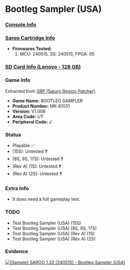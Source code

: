 # Bootleg Sampler (USA)

### [Console Info](../../../../Info/Consoles/VA13/README.md)

### [Saroo Cartridge Info](../../../../Info/Cartridges/RetroGameParadiseStore/1.32F/README.md)

- <b>Firmwares Tested:</b>
  1. MCU: 240515, SS: 240515, FPGA: 05

### [SD Card Info (Lenovo - 128 GB)](../../../../Info/SdCards/Lenovo/128GB/fat32/README.md)

### Game Info

Extracted from [SRP (Saturn Region Patcher)](https://segaxtreme.net/resources/saturn-region-patcher.81/download).

- <b>Game Name:</b> BOOTLEG SAMPLER
- <b>Product Number:</b> MK-81031
- <b>Version:</b> V1.006
- <b>Area Code:</b> UT
- <b>Peripheral Code:</b> J

### Status

- Playable :white_check_mark:
- (15S): Untested :question:
- (8S, 9S, 17S): Untested :question:
- (Rev A) (1S): Untested :question:
- (Rev A) (2S): Untested :question:

### Extra Info

- It does need a full gameplay test.

### TODO

- Test Bootleg Sampler (USA) (15S)
- Test Bootleg Sampler (USA) (8S, 9S, 17S)
- Test Bootleg Sampler (USA) (Rev A) (1S)
- Test Bootleg Sampler (USA) (Rev A) (2S)

### Evidence

[![[Sample] SAROO 1.32 (240515) - Bootleg Sampler (USA)](https://img.youtube.com/vi/KKvz7KLcaNA/0.jpg)](https://www.youtube.com/watch?v=KKvz7KLcaNA)
